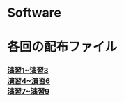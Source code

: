 # Software

<h1>各回の配布ファイル</h1>
<h3>
  <a href="https://drive.google.com/file/d/15XKesvxqn3OOhjTBcxU3weg1VwCy0b7B/view?usp=drive_link">演習1~演習3</a><br>
  <a href="https://drive.google.com/file/d/1CZmiWdPpXhqTw-f5BrdyBdxKTjCTHl48/view?usp=drive_link">演習4~演習6</a><br>
  <a href="https://drive.google.com/file/d/1ptxIMDbOVVEmD_6UUM_54YriPD8NTgtU/view?usp=drive_link">演習7~演習9</a><br>
</h3>
